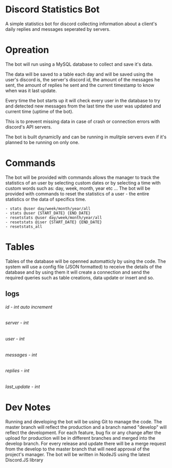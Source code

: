 # Discord Statistics Bot
A simple statistics bot for discord collecting information about a client's daily replies and messages seperated by servers.
# Opreation
The bot will run using a MySQL database to collect and save it's data.

The data will be saved to a table each day and will be saved using the user's discord is, the server's discord id, the amount of the messages he sent, the amount of replies he sent and the current timestamp to know when was it last update.

Every time the bot starts up it will check every user in the database to try and detected new messages from the last time the user was updated and current time (uptime of the bot).

This is to prevent missing data in case of crash or connection errors with discord's API servers.

The bot is built dynamiclly and can be running in mulitple servers even if it's planned to be running on only one.

# Commands
The bot will be provided with commands allows the manager to track the statistics of an user by selecting custom dates or by selecting a time with custom words such as: day, week, month, year etc ...
The bot will be provided with commands to reset the statistics of a user - the entire statistics or the data of specifics time.
```
- stats @user day/week/month/year/all
- stats @user {START_DATE} {END_DATE}
- resetstats @user day/week/month/year/all
- resetstats @iser {START_DATE} {END_DATE}
- resetstats_all
```

# Tables
Tables of the database will be openned automatticly by using the code.
The system will use a config file (JSON formatted) to receive the details of the database and by using them it will create a connection and send the required queries such as table creations, data update or insert and so.
## logs
###### id - int auto increment
###### server - int
###### user - int 
###### messages - int
###### replies - int
###### last_update - int

# Dev Notes
Running and developing the bot will be using Git to manage the code.
The master branch will reflect the production and a branch named "develop" will reflect the development.
For each feature, bug fix or any change after the upload for production will be in different branches and merged into the develop branch.
For every release and update there will be a merge request from the develop to the master branch that will need approval of the project's manager.
The bot will be written in NodeJS using the latest Discord.JS library
